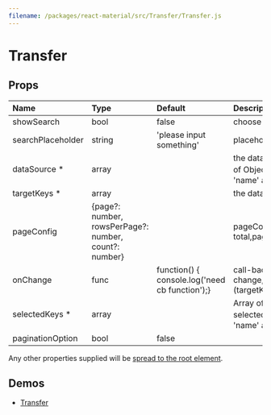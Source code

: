 ```yaml
---
filename: /packages/react-material/src/Transfer/Transfer.js
---
```


<!--- This documentation is automatically generated, do not try to edit it. -->

# Transfer



## Props

| Name | Type | Default | Description |
|:-----|:-----|:--------|:------------|
| <span class="prop-name">showSearch</span> | <span class="prop-type">bool | <span class="prop-default">false</span> | choose to generate filter box |
| <span class="prop-name">searchPlaceholder</span> | <span class="prop-type">string | <span class="prop-default">'please input something'</span> | placeholder in filter box |
| <span class="prop-name required">dataSource *</span> | <span class="prop-type">array |  | the data in the source box, Array of Object，in the Object, props 'name' and 'id' is required |
| <span class="prop-name required">targetKeys *</span> | <span class="prop-type">array |  | the data in the target box |
| <span class="prop-name">pageConfig</span> | <span class="prop-type">{page?: number, rowsPerPage?: number, count?: number} |  | pageConfig should contain total,pageSize,currentPage |
| <span class="prop-name">onChange</span> | <span class="prop-type">func | <span class="prop-default">function() {  console.log('need cb function');}</span> | call-back function when data change,parameters are (targetKeys,direction,moveKeys) |
| <span class="prop-name required">selectedKeys *</span> | <span class="prop-type">array |  | Array of Object default selected，in the Object, props 'name' and 'id' is required |
| <span class="prop-name">paginationOption</span> | <span class="prop-type">bool | <span class="prop-default">false</span> |  |

Any other properties supplied will be [spread to the root element](/guides/api#spread).

## Demos

- [Transfer](/demos/transfer)

